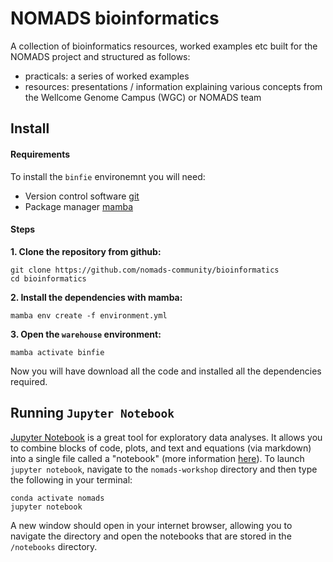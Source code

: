 # NOMADS bioinformatics
A collection of bioinformatics resources, worked examples etc built for the NOMADS project and structured as follows:

- practicals: a series of worked examples
- resources: presentations / information explaining various concepts from the Wellcome Genome Campus (WGC) or NOMADS team

## Install

#### Requirements

To install the `binfie` environemnt you will need:
- Version control software [git](https://github.com/git-guides/install-git)
- Package manager [mamba](https://github.com/conda-forge/miniforge)

#### Steps

**1.  Clone the repository from github:**
```
git clone https://github.com/nomads-community/bioinformatics
cd bioinformatics
```

**2.  Install the dependencies with mamba:**
```
mamba env create -f environment.yml
```

**3. Open the `warehouse` environment:**
```
mamba activate binfie
```

Now you will have download all the code and installed all the dependencies required.

## Running `Jupyter Notebook`

[Jupyter Notebook](https://jupyter.org/) is a great tool for exploratory data analyses. It allows you to combine blocks of code, plots, and text and equations (via markdown) into a single file called a "notebook" (more information [here](https://jupyter-notebook.readthedocs.io/en/stable/notebook.html)). To launch `jupyter notebook`, navigate to the `nomads-workshop` directory and then type the following in your terminal:

```
conda activate nomads
jupyter notebook
```

A new window should open in your internet browser, allowing you to navigate the directory and open the notebooks that are stored in the `/notebooks` directory.

